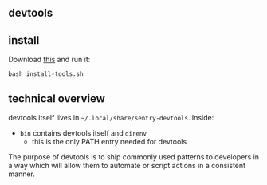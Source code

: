 ## devtools

## install

Download [this](https://raw.githubusercontent.com/getsentry/sentry-devtools/main/install-devtools.sh) and run it:

```
bash install-tools.sh
```

## technical overview

devtools itself lives in `~/.local/share/sentry-devtools`. Inside:
- `bin` contains devtools itself and `direnv`
  - this is the only PATH entry needed for devtools

The purpose of devtools is to ship commonly used patterns to developers in a way which will allow 
them to automate or script actions in a consistent manner.
